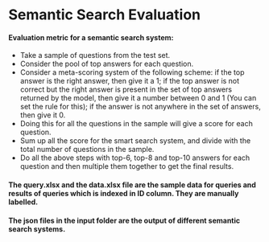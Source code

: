 # Semantic Search Evaluation
#### Evaluation metric for a semantic search system:
- Take a sample of questions from the test set.
- Consider the pool of top answers for each question.
- Consider a meta-scoring system of the following scheme: if the top answer is the right answer, then give it a 1; if the top answer is not correct but the right answer is present in the set of top answers returned by the model, then give it a number between 0 and 1 (You can set the rule for this); if the answer is not anywhere in the set of answers, then give it 0.
- Doing this for all the questions in the sample will give a score for each question.
- Sum up all the score for the smart search system, and divide with the total number of questions in the sample.
- Do all the above steps with top-6, top-8 and top-10 answers for each question and then multiple them together to get the final results.

#### The query.xlsx and the data.xlsx file are the sample data for queries and results of queries which is indexed in ID column. They are manually labelled.

#### The json files in the input folder are the output of different semantic search systems.
